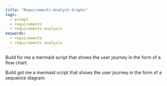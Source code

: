 ```yaml
---
title: "Requirements-Analyst-Graphs"
tags:
  - prompt
  - requirements
  - requirements-analysis
keywords:
  - requirements
  - requirements analysis
---
```

Build for me a mermaid script that shows the user journey in the form of a flow chart. 

Build got me a mermaid script that shows the user journey in the form of a sequence diagram.